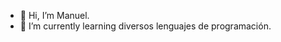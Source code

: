 - 👋 Hi, I’m Manuel.
- 🌱 I’m currently learning  diversos lenguajes de programación.

<!---
Manuel-s-15/Manuel-s-15 is a ✨ special ✨ repository because its `README.md` (this file) appears on your GitHub profile.
You can click the Preview link to take a look at your changes.
--->
